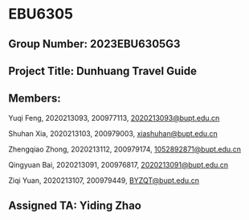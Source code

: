 # EBU6305

## Group Number: 2023EBU6305G3

## Project Title: Dunhuang Travel Guide

## Members:

Yuqi Feng, 2020213093, 200977113, 2020213093@bupt.edu.cn

Shuhan Xia, 2020213103, 200979003, xiashuhan@bupt.edu.cn

Zhengqiao Zhong, 2020213112, 200979174, 1052892871@bupt.edu.cn

Qingyuan Bai, 2020213091, 200976817, 2020213091@bupt.edu.cn

Ziqi Yuan, 2020213107, 200979449, BYZQT@bupt.edu.cn

## Assigned TA: Yiding Zhao

